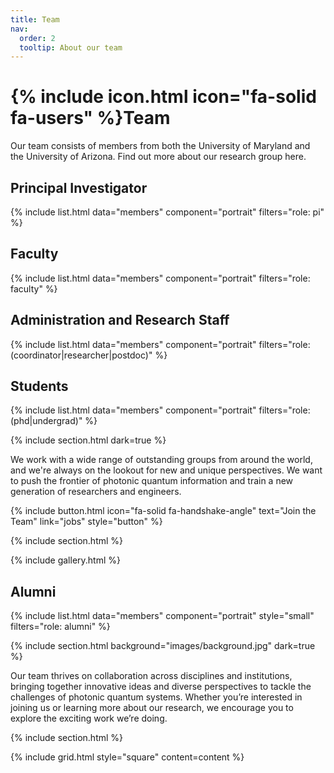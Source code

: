 ```yaml
---
title: Team
nav:
  order: 2
  tooltip: About our team
---
```


# {% include icon.html icon="fa-solid fa-users" %}Team

Our team consists of members from both the University of Maryland and the University of Arizona. Find out more about our research group here.

## Principal Investigator

{% include list.html data="members" component="portrait" filters="role: pi" %}

## Faculty

{% include list.html data="members" component="portrait" filters="role: faculty" %}

## Administration and Research Staff

{% include list.html data="members" component="portrait" filters="role: (coordinator|researcher|postdoc)" %}

## Students

{% include list.html data="members" component="portrait" filters="role: (phd|undergrad)" %}

{% include section.html dark=true %}

We work with a wide range of outstanding groups from around the world, and we're always on the lookout for new and unique perspectives. We want to push the frontier of photonic quantum information and train a new generation of researchers and engineers.

{% include button.html icon="fa-solid fa-handshake-angle" text="Join the Team" link="jobs" style="button" %}

{% include section.html %}

{% include gallery.html %}

## Alumni

{% include list.html data="members" component="portrait" style="small" filters="role: alumni" %}

{% include section.html background="images/background.jpg" dark=true %}

Our team thrives on collaboration across disciplines and institutions, bringing together innovative ideas and diverse perspectives to tackle the challenges of photonic quantum systems. Whether you’re interested in joining us or learning more about our research, we encourage you to explore the exciting work we’re doing.

{% include section.html %}

<!-- {% capture content %}

{% include figure.html image="images/hike1.JPG" %}
{% include figure.html image="images/group1.jpg" %}
{% include figure.html image="images/hike2.JPG" %}

{% endcapture %} -->



{% include grid.html style="square" content=content %}